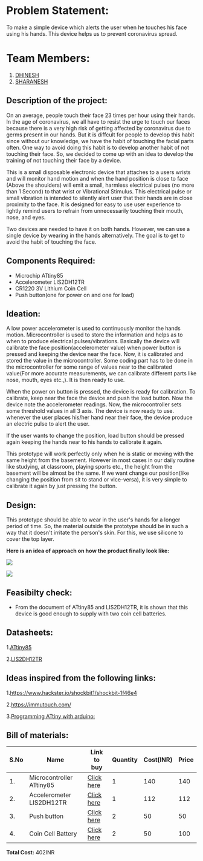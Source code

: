 # Problem Statement:
To make a simple device which alerts the user when he touches his face using his hands. This device helps us to prevent coronavirus spread.

# Team Members:

1. [DHINESH](https://github.com/BalaDhinesh)
2. [SHARANESH](https://github.com/rsharanesh-iitm)

## Description of the project:
On an average, people touch their face 23 times per hour using their hands. In the age of coronavirus, we all have to resist the urge to touch our faces because there is a very high risk of getting affected by coronavirus due to germs present in our hands. But it is diffcult for people to develop this habit since without our knowledge, we have the habit of touching the facial parts often. One way to avoid doing this habit is to develop another habit of not touching their face. So, we decided to come up with an idea to develop the training of not touching their face by a device.


This is a small disposable electronic device that attaches to a users wrists and will monitor hand motion and when the hand position is close to face (Above the shoulders) will emit a small, harmless electrical pulses (no more than 1 Second) to that wrist or Vibrational Stimulus.  This electrical pulse or small vibration is intended to silently alert user that their hands are in close proximity to the face.  It is designed for easy to use user experience to lightly remind users to refrain from unnecessarily touching their mouth, nose, and eyes.



Two devices are needed to have it on both hands. However, we can use a single device by wearing in the hands alternatively. The goal is to get to avoid the habit of touching the face.


## Components Required:
- Microchip ATtiny85
- Accelerometer LIS2DH12TR
- CR1220 3V Lithium Coin Cell
- Push button(one for power on and one for load)



## Ideation:
A low power accelerometer is used to continuously monitor the hands motion. Microcontroller is used to store the information and helps as to when to produce electrical pulses/vibrations. Basically the device will calibrate the face position(accelerometer value) when power button is pressed and keeping the device near the face. Now, it is calibrated and stored the value in the microcontroller. Some coding part has to be done in the microcontroller for some range of values near to the calibrated value(For more accurate measurements, we can calibrate different parts like nose, mouth, eyes etc.,). It is then ready to use.

When the power on button is pressed, the device is ready for calibration. To calibrate, keep near the face the device and push the load button. Now the device note the accelerometer readings. Now, the microcontroller sets some threshold values in all 3 axis. The device is now ready to use. whenever the user places his/her hand near their face, the device produce an electric pulse to alert the user. 

If the user wants to change the position, load button should be pressed again keeping the hands near to his hands to calibrate it again.



This prototype will work perfectly only when he is static or moving with the same height from the basement. However in most cases in our daily routine like studying, at classroom, playing sports etc., the height from the basement will be almost be the same. If we want change our position(like changing the position from sit to stand or vice-versa), it is very simple to calibrate it again by just pressing the button.






## Design:
This prototype should be able to wear in the user's hands for a longer period of time. So, the material outside the prototype should be in such a way that it doesn't irritate the person's skin. For this, we use silicone to cover the top layer. 

__Here is an idea of approach on how the product finally look like:__

![](https://hackster.imgix.net/uploads/attachments/1102401/ks5094416709_110_kHyoq33Eic.jpg?auto=compress%2Cformat&w=740&h=555&fit=max)


![](https://hackster.imgix.net/uploads/attachments/1102402/ks969411919_106_copy_NQhzvwtCQE.jpg?auto=compress%2Cformat&w=740&h=555&fit=max)




## Feasibilty check:
- From the document of ATtiny85 and LIS2DH12TR, it is shown that this device is good enough to supply with two coin cell batteries.


## Datasheets:
1.[ATtiny85](http://ww1.microchip.com/downloads/en/DeviceDoc/Atmel-2586-AVR-8-bit-Microcontroller-ATtiny25-ATtiny45-ATtiny85_Datasheet.pdf)

2.[LIS2DH12TR](https://www.st.com/en/mems-and-sensors/lis2dh12.html)


## Ideas inspired from the following links:

1.https://www.hackster.io/shockbit1/shockbit-1f46e4

2.https://immutouch.com/

3.[Programming ATtiny with arduino:](https://create.arduino.cc/projecthub/arjun/programming-attiny85-with-arduino-uno-afb829)


## Bill of materials:

| S.No  | Name | Link to buy  | Quantity  | Cost(INR)  | Price |
|---|---|---|---|---|---|
| 1. | Microcontroller ATtiny85 | [Click here](https://robu.in/product/attiny85-usb-development-board/) | 1 | 140 | 140 |
| 2. | Accelerometer LIS2DH12TR | [Click here](https://www.mouser.in/ProductDetail/STMicroelectronics/LIS2DH12TR?qs=%2Fha2pyFaduiSlYjOgAqc%252BtQxLjF6aDixIKg7brTdDQMuXy5jeCbmSg%3D%3D) | 1 | 112 | 112 |
| 3. | Push button | [Click here](https://robu.in/product/6x6x5-tactile-push-button-switch/) | 2 | 50 | 50 |
| 4. | Coin Cell Battery | [Click here](https://www.electroncomponents.com/CR-1220-Maxell-Lithium-Battery-Cell-3v) | 2 | 50 | 100|

__Total Cost:__ 402INR
